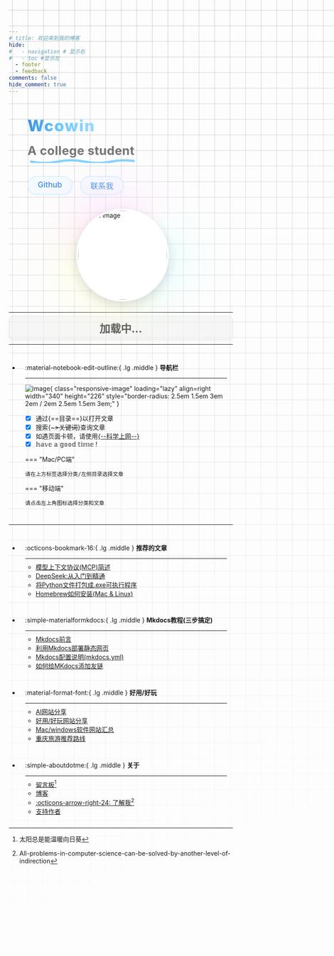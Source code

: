 ```yaml
---
# title: 欢迎来到我的博客
hide:
#   - navigation # 显示右
#   - toc #显示左
  - footer
  - feedback
comments: false
hide_comment: true
---
```

<!-- 在头部添加预加载关键资源 -->
<link rel="preload" href="https://pic4.zhimg.com/v2-a0456a5f527c1923f096759f2926012f_1440w.jpg" as="image" fetchpriority="high">
<link rel="preload" href="https://s1.imagehub.cc/images/2025/07/25/27c0e105ea7efbed5d046d3a8c303e9d.jpeg" as="image">
<!-- https://picx.zhimg.com/v2-fb22186d2490043435a72876950492f5_1440w.jpg -->
<!-- wcowin-header.html -->
<div class="wcowin-header-row">
  <!-- 左侧：文字内容 -->
  <div class="wcowin-header-text">
    <div class="wcowin-header-title">Wcowin</div>
    <div class="wcowin-header-subtitle">
      <span class="wcowin-header-subtitle-inner">
        A college student
        <svg width="280" height="18" class="wcowin-header-underline" xmlns="http://www.w3.org/2000/svg">
          <path d="M8,12 Q38,18 68,12 Q98,6 128,12 Q158,18 188,12 Q218,6 248,12 Q278,18 308,12"
            stroke="#6ecbff" stroke-width="5" fill="none"
            stroke-linecap="round" stroke-linejoin="round"
            style="filter: blur(0.2px); opacity: 0.85;" />
        </svg>
      </span>
    </div>
    <!-- <div class="wcowin-header-motto">Free and diffuse</div> -->
    <div class="wcowin-header-btns">
      <a href="https://github.com/Wcowin" target="_blank" class="wcowin-header-btn">Github</a>
      <a href="mailto:wcowin@qq.com" class="wcowin-header-btn">联系我</a>
    </div>
  </div>
  <!-- 右侧：头像及光辉 -->
  <div class="wcowin-header-avatar">
    <div class="flip-glow-ultimate">
      <div class="flip-glow-ultimate-glow"></div>
      <div class="flip-glow-ultimate-imgs">
        <img src="https://pic4.zhimg.com/v2-a0456a5f527c1923f096759f2926012f_1440w.jpg" alt="Back Image" class="flip-glow-ultimate-back" loading="eager" fetchpriority="high" width="280" height="280">
        <img src="https://s1.imagehub.cc/images/2025/07/25/27c0e105ea7efbed5d046d3a8c303e9d.jpeg" alt="Front Image" class="flip-glow-ultimate-front" loading="lazy" width="280" height="280">
      </div>
    </div>
  </div>
</div>

<!-- 移动端显示的标语 -->
<div class="mobile-motto">
  <h1>循此苦旅 以达星辰</h1>
</div>

<style>
/* ====== 布局主容器 ====== */
.wcowin-header-row {
  display: flex;
  align-items: center;
  justify-content: center;
  gap: 64px;
  margin: 48px 0 32px 0;
  flex-wrap: wrap;
  min-height: 320px;
}

/* ====== 左侧文字区 ====== */
.wcowin-header-text {
  display: flex;
  flex-direction: column;
  align-items: flex-start;
  min-width: 260px;
  max-width: 420px;
  flex: 1 1 320px;
  padding: 0 8px;
}

.wcowin-header-title {
  font-size: 3.2rem;
  /* font-family: 'LXGW WenKai', 'Segoe UI', 'PingFang SC', 'Hiragino Sans', Arial, sans-serif; */
  font-weight: 800;
  letter-spacing: 2px;
  margin-bottom: 18px;
  background: linear-gradient(to right, #3a8dde, #6ecbff, #a2d8ff);
  -webkit-background-clip: text;
  -webkit-text-fill-color: transparent;
  background-clip: text;
  text-fill-color: transparent;
  display: flex;
  align-items: center;
  text-shadow: 0 2px 10px rgba(106, 203, 255, 0.13);
}

.wcowin-header-subtitle {
  font-size: 1.7rem;
  font-weight: bold;
  color: #222;
  position: relative;
  margin-bottom: 22px;
  /* font-family: 'LXGW WenKai', 'Segoe UI', 'PingFang SC', Arial, sans-serif; */
  line-height: 1.3;
  display: flex;
  flex-direction: column;
  align-items: flex-start;
  white-space: nowrap; /* 防止文本换行 */
}

.wcowin-header-subtitle-inner {
  color: #757575;
  position: relative;
  display: inline-block;
  padding-bottom: 10px;
  letter-spacing: 0.5px;
  white-space: nowrap; /* 确保文本不会换行 */
  width: auto; /* 确保宽度自适应内容 */
}

/* Safari特定修复 */
@media not all and (min-resolution:.001dpcm) { 
  @supports (-webkit-appearance:none) {
    .wcowin-header-subtitle-inner {
      display: inline-block;
      width: auto !important;
      min-width: 280px; /* 确保足够宽度容纳文本 */
    }
  }
}

/* 添加深色模式的文字颜色适配 - 更强烈的对比度 */
@media (prefers-color-scheme: dark) {
  .wcowin-header-subtitle {
    color: #757575;
  }
  
  .wcowin-header-subtitle-inner {
    color: #757575;
    text-shadow: 0 2px 4px rgba(0, 0, 0, 0.5) !important; /* 增强阴影 */
  }
  
  .wcowin-header-motto {
    color: #d0d0d0 !important; /* 更亮的灰色 */
  }
  
  /* 确保SVG波浪线在深色模式下可见 */
  .wcowin-header-underline path {
    stroke: #6ecbff !important; /* 确保波浪线颜色鲜明 */
    opacity: 1 !important;
  }
}

.wcowin-header-underline {
  position: absolute;
  left: 0;
  bottom: 0;
  pointer-events: none;
}

.wcowin-header-motto {
  /* font-family: 'LXGW WenKai', sans-serif; */
  font-size: 1.2rem;
  color: #757575;
  letter-spacing: 1px;
  font-weight: 500;
  margin-bottom: 22px;
  opacity: 0.92;
}

.wcowin-header-btns {
  display: flex;
  gap: 18px;
  margin-top: 8px;
}

.wcowin-header-btn {
  display: inline-block;
  padding: 7px 22px;
  font-size: 1.08rem;
  font-weight: 500;
  color: #3a8dde;
  background: #f5faff;
  border: 1.5px solid #b6eaff;
  border-radius: 24px;
  text-decoration: none;
  transition: background 0.2s, color 0.2s, border 0.2s;
  box-shadow: 0 2px 8px rgba(106, 203, 255, 0.07);
}
.wcowin-header-btn:hover {
  background: #e6f4ff;
  color: #222;
  border-color: #3a8dde;
}

/* 夜间模式按钮样式 */
@media (prefers-color-scheme: dark) {
  .wcowin-header-btn {
    color: #6ecbff;
    background: rgba(30, 41, 59, 0.8);
    border-color: rgba(110, 203, 255, 0.4);
    box-shadow: 0 2px 8px rgba(106, 203, 255, 0.1);
  }
  
  .wcowin-header-btn:hover {
    background: rgba(110, 203, 255, 0.15);
    color: #ffffff;
    border-color: #6ecbff;
  }
}

/* 为使用 data-md-color-scheme 的主题添加支持 */
[data-md-color-scheme="slate"] .wcowin-header-btn {
  color: #6ecbff;
  background: rgba(30, 41, 59, 0.8);
  border-color: rgba(110, 203, 255, 0.4);
  box-shadow: 0 2px 8px rgba(106, 203, 255, 0.1);
}

[data-md-color-scheme="slate"] .wcowin-header-btn:hover {
  background: rgba(110, 203, 255, 0.15);
  color: #ffffff;
  border-color: #6ecbff;
}

/* ====== 右侧头像区 ====== */
.wcowin-header-avatar {
  display: flex;
  align-items: center;
  justify-content: center;
  min-width: 240px;
  flex: 0 0 280px;
}

.flip-glow-ultimate {
  position: relative;
  width: 280px;
  height: 280px;
  margin: 0 auto;
  display: flex;
  align-items: center;
  justify-content: center;
}

.flip-glow-ultimate-glow {
  position: absolute;
  top: 50%; left: 50%;
  transform: translate(-50%, -50%);
  width: 320px; height: 320px; /* 从360px减小到320px */
  border-radius: 50%;
  pointer-events: none;
  z-index: 0;
  background:
    radial-gradient(circle at 60% 40%, rgba(255,255,255,0.25) 0%, rgba(255,255,255,0.08) 60%, transparent 100%),
    conic-gradient(from 0deg,
      #ff9edb 0%, #a2d8ff 20%, #a8ffb0 40%, #fff5a8 60%, #ffb0b0 80%, #ff9edb 100%
    );
  filter: blur(50px) brightness(1.1) saturate(1.2); /* 减小模糊半径和亮度 */
  opacity: 0.85; /* 降低不透明度 */
  animation: 
    glow-ultimate-rotate 15s linear infinite, 
    glow-ultimate-breath 5s ease-in-out infinite alternate,
    glow-ultimate-hue 25s linear infinite;
}

@keyframes glow-ultimate-rotate {
  0% { background-position: 0% 50%; }
  100% { background-position: 100% 50%; }
}
@keyframes glow-ultimate-breath {
  0% { opacity: 0.7; filter: blur(50px) brightness(1.05) saturate(1.1); transform: translate(-50%, -50%) scale(0.92);}
  50% { opacity: 0.85; filter: blur(55px) brightness(1.15) saturate(1.25); transform: translate(-50%, -50%) scale(1.0);}
  100% { opacity: 0.7; filter: blur(50px) brightness(1.05) saturate(1.1); transform: translate(-50%, -50%) scale(0.92);}
}

/* 为深色模式添加特定的光辉调整 */
@media (prefers-color-scheme: dark) {
  .flip-glow-ultimate-glow {
    width: 300px; height: 300px; /* 在深色模式下进一步减小 */
    filter: blur(45px) brightness(0.95) saturate(1.1); /* 降低亮度 */
    opacity: 0.75; /* 降低不透明度 */
  }
  
  @keyframes glow-ultimate-breath {
    0% { opacity: 0.65; filter: blur(45px) brightness(0.9) saturate(1.0); transform: translate(-50%, -50%) scale(0.9);}
    50% { opacity: 0.75; filter: blur(50px) brightness(1.0) saturate(1.15); transform: translate(-50%, -50%) scale(0.98);}
    100% { opacity: 0.65; filter: blur(45px) brightness(0.9) saturate(1.0); transform: translate(-50%, -50%) scale(0.9);}
  }
}

@keyframes glow-ultimate-hue {
  0% { filter: blur(60px) brightness(1.2) saturate(1.3) hue-rotate(0deg); }
  50% { filter: blur(60px) brightness(1.2) saturate(1.3) hue-rotate(20deg); }
  100% { filter: blur(60px) brightness(1.2) saturate(1.3) hue-rotate(0deg); }
}

.flip-glow-ultimate-imgs {
  position: relative;
  width: 280px;
  height: 280px;
  perspective: 1200px;
  z-index: 2;
}
.flip-glow-ultimate-imgs img {
  position: absolute;
  top: 0; left: 0;
  width: 100%; height: 100%;
  object-fit: cover;
  border-radius: 50%;
  border: 4px solid #fff;
  box-shadow: 0 8px 24px rgba(14, 30, 37, 0.15), 0 0 0 1px rgba(255, 255, 255, 0.2);
  backface-visibility: hidden;
  transition: transform 1.2s cubic-bezier(.4,2,.6,1), box-shadow 0.3s ease;
  background: #fff;
}
.flip-glow-ultimate-imgs img.flip-glow-ultimate-back {
  z-index: 1;
  transform: rotateY(0deg);
}
.flip-glow-ultimate-imgs img.flip-glow-ultimate-front {
  z-index: 0;
  transform: rotateY(180deg);
}
.flip-glow-ultimate-imgs:hover img.flip-glow-ultimate-back {
  transform: rotateY(180deg);
  z-index: 2;
  box-shadow: 0 12px 32px rgba(14, 30, 37, 0.25);
}
.flip-glow-ultimate-imgs:hover img.flip-glow-ultimate-front {
  transform: rotateY(0deg);
  z-index: 3;
  box-shadow: 0 12px 32px rgba(14, 30, 37, 0.25);
}

/* ====== 响应式布局 ====== */
@media (max-width: 1100px) {
  .wcowin-header-row {
    gap: 32px;
  }
  .wcowin-header-title {
    font-size: 2.2rem;
  }
  .flip-glow-ultimate,
  .flip-glow-ultimate-imgs {
    width: 200px;
    height: 200px;
  }
  .flip-glow-ultimate-glow {
    width: 260px;
    height: 260px;
  }
}
@media (max-width: 700px) {
  .wcowin-header-row {
    flex-direction: column-reverse;
    gap: 0px; /* 减少到最小间距 */
    min-height: unset;
    margin: 12px 0 12px 0; /* 减小上下边距 */
  }
  .wcowin-header-text {
    align-items: center;
    text-align: center;
    max-width: 98vw;
    margin-top: -10px; /* 添加负边距拉近与头像的距离 */
  }
  .wcowin-header-avatar {
    margin-bottom: 0px; /* 移除底部间距 */
  }
  .wcowin-header-title {
    margin-bottom: 12px; /* 减小标题下方间距 */
  }
  .wcowin-header-subtitle {
    margin-bottom: 16px; /* 减小副标题下方间距 */
  }
  .wcowin-header-motto {
    margin-bottom: 16px; /* 减小座右铭下方间距 */
  }
  
  /* 调整头像大小，使其在移动端更小 */
  .flip-glow-ultimate,
  .flip-glow-ultimate-imgs {
    width: 220px;
    height: 220px;
  }
  .flip-glow-ultimate-glow {
    width: 220px;
    height: 220px;
  }
}
/* 添加一个额外的样式类，可以直接应用到元素上 */
.dark-visible-text {
  color: #ffffff !important;
  text-shadow: 0 2px 4px rgba(0, 0, 0, 0.5) !important;
}

/* 移动端样式 */
.mobile-motto {
  display: none;
  text-align: center;
  padding: 15px 0;
  margin: 10px 0;
}

.mobile-motto h1 {
  font-size: 1.8rem;
  color: #757575;
  /* font-family: 'LXGW WenKai', 'Segoe UI', 'PingFang SC', Arial, sans-serif; */
  font-weight: 500;
  margin: 0;
}

@media (max-width: 700px) {
  /* 隐藏原有头部 */
  .wcowin-header-row {
    display: none !important;
  }
  
  /* 显示移动端标语 */
  .mobile-motto {
    display: block;
  }
}
</style>


<!-- 移除这个换行符，它会产生额外的空间 -->
<!-- <br class="desktop-only"/> -->

<!-- 修改分隔线上下的间距 -->
<style>
/* 默认显示换行 */
/* .desktop-only {
  display: none; 
} */

/* 减少分隔线的边距 */
hr {
  margin: 0.5rem 0 !important;
}

/* 减少卡片网格的间距 */
.grid.cards {
  margin-top: 0 !important;
  margin-bottom: 0 !important;
}

/* 减少卡片内部的间距 */
.grid.cards > ul > li {
  padding: 0.8rem !important;
}

/* 减少卡片之间的间距 */
.grid.cards > ul {
  gap: 0.5rem !important;
}

/* 减少问候框的边距 */
#greeting {
  margin-bottom: 10px !important;
  padding: 8px !important;
}
</style>

---

<div id="greeting" class="greeting-container">
  <span id="greeting-text" class="greeting-text">加载中...</span>
</div>

<style>
  .greeting-container {
    text-align: center;
    margin-bottom: 20px;
    padding: 15px;
    border-radius: 10px;
    background-color: rgba(240, 240, 240, 0.5);
    border: 1px solid rgba(200, 200, 200, 0.3);
    box-shadow: 0 2px 10px rgba(0, 0, 0, 0.05);
    transition: all 0.3s ease;
  }
  
  .greeting-text {
    font-size: 1.5rem;
    font-weight: bold;
    color: #555;
    /* font-family: 'LXGW WenKai', sans-serif; */
    /* 添加最小高度避免布局抖动 */
    min-height: 1.5rem;
  }
  
  /* 夜间模式适配 */
  [data-md-color-scheme="slate"] .greeting-container {
    background-color: rgba(30, 41, 59, 0.6);
    border-color: rgba(80, 100, 140, 0.2);
    box-shadow: 0 2px 10px rgba(0, 0, 0, 0.15);
  }
  
  [data-md-color-scheme="slate"] .greeting-text {
    color: #e0e0e0;
  }
  
  /* 响应式调整 */
  @media (max-width: 768px) {
    .greeting-container {
      padding: 10px;
      margin-bottom: 15px;
    }
    
    .greeting-text {
      font-size: 1.3rem;
    }
  }
</style>

<script>
  // 优化的问候函数
  function updateGreeting() {
    const greetingElement = document.getElementById('greeting-text');
    if (!greetingElement) {
      // 如果元素不存在，延迟重试
      setTimeout(updateGreeting, 100);
      return;
    }

    const hour = new Date().getHours();
    let greeting;
    
    if (hour >= 0 && hour < 5) {
      greeting = "夜深了，注意休息 🌙";
    } else if (hour >= 5 && hour < 7) {
      greeting = "早安，新的一天开始啦 🌅";
    } else if (hour >= 7 && hour < 9) {
      greeting = "早上好，开始美好的一天 ☀️";
    } else if (hour >= 9 && hour < 11) {
      greeting = "上午好，保持专注 ✨";
    } else if (hour >= 11 && hour < 13) {
      greeting = "中午好，该休息一下了 🍲";
    } else if (hour >= 13 && hour < 15) {
      greeting = "午后时光，继续加油 ☕";
    } else if (hour >= 15 && hour < 18) {
      greeting = "下午好，别忘了喝水 🌤️";
    } else if (hour >= 18 && hour < 20) {
      greeting = "傍晚好，放松一下吧 🌆";
    } else if (hour >= 20 && hour < 22) {
      greeting = "晚上好，享受宁静时光 🌃";
    } else {
      greeting = "夜深了，早点休息哦 🌠";
    }
    
    greetingElement.textContent = greeting;
  }

  // 多重保险的初始化
  if (document.readyState === 'loading') {
    document.addEventListener('DOMContentLoaded', updateGreeting);
  } else {
    // DOM 已经加载完成
    updateGreeting();
  }

  // 额外的后备方案
  if (document.getElementById('greeting-text')) {
    updateGreeting();
  } else {
    // 如果元素还没有加载，等待一下
    setTimeout(updateGreeting, 200);
  }
</script>

---

<div class="grid cards" markdown>

-   :material-notebook-edit-outline:{ .lg .middle } __导航栏__

    ---
    ![image](https://pic1.zhimg.com/80/v2-b9ae6898d33359da6be815bf60626af2_1440w.webp?source=2c26e567){ class="responsive-image" loading="lazy" align=right width="340" height="226" style="border-radius: 2.5em 1.5em 3em 2em / 2em 2.5em 1.5em 3em;" }

    - [x] 通过{==目录==}以打开文章
    - [x] 搜索{~~~>关键词~~}查询文章
    - [x] 如遇页面卡顿，请使用[{--科学上网--}](blog/technique%20sharing/kexue.md)
    - [x] 𝕙𝕒𝕧𝕖 𝕒 𝕘𝕠𝕠𝕕 𝕥𝕚𝕞𝕖 !  

    === "Mac/PC端"

        请在上方标签选择分类/左侧目录选择文章

    === "移动端"

        请点击左上角图标选择分类和文章
    
</div>
<style>
    @media only screen and (max-width: 768px) {
        .responsive-image {
            display: none;
        }
    }
</style>


***  


<div class="grid cards" markdown>

-   :octicons-bookmark-16:{ .lg .middle } __推荐的文章__

    ---

    - [模型上下文协议(MCP)简述](develop/AI/mcp.md)
    - [DeepSeek:从入门到精通](develop/deepseek.md)
    - [将Python文件打包成.exe可执行程序](blog/py/python.md)
    - [Homebrew如何安装(Mac & Linux)](blog/Mac/homebrew.md) 
    
-   :simple-materialformkdocs:{ .lg .middle } __Mkdocs教程(三步搞定)__

    ---
    
    - [Mkdocs前言](blog/Mkdocs/mkfirst.md)
    - [利用Mkdocs部署静态网页](blog/Mkdocs/mkdocs1.md)
    - [Mkdocs配置说明(mkdocs.yml)](blog/Mkdocs/mkdocs2.md)   
    - [如何给MKdocs添加友链](blog/Mkdocs/linktech.md)


-   :material-format-font:{ .lg .middle } __好用/好玩__

    ---

    - [AI网站分享](develop/AI.md)
    - [好用/好玩网站分享](blog/Webplay.md)
    - [Mac/windows软件网站汇总](blog/macsoft.md)
    - [重庆旅游推荐路线](trip/InCQ/CQ.md)
    
-   :simple-aboutdotme:{ .lg .middle } __关于__

    ---

    - [留言板](waline.md)[^Knowing-that-loving-you-has-no-ending] 
    - [博客](blog/index.md)
    - [:octicons-arrow-right-24: 了解我](about/geren.md)[^see-how-much-I-love-you]
    - [支持作者](about/zcw.md) 
</div>


[^Knowing-that-loving-you-has-no-ending]:太阳总是能温暖向日葵  
[^see-how-much-I-love-you]:All-problems-in-computer-science-can-be-solved-by-another-level-of-indirection



<!--  
____    __    ____  ______   ______   ____    __    ____  __  .__   __. 
\   \  /  \  /   / /      | /  __  \  \   \  /  \  /   / |  | |  \ |  | 
 \   \/    \/   / |  ,----'|  |  |  |  \   \/    \/   /  |  | |   \|  | 
  \            /  |  |     |  |  |  |   \            /   |  | |  . `  | 
   \    /\    /   |  `----.|  `--'  |    \    /\    /    |  | |  |\   | 
    \__/  \__/     \______| \______/      \__/  \__/     |__| |__| \__| 
-->



<!-- 发邮件(1) 微信(2) MKdocs视频教程(3)
{ .annotate }

1. 点击右下角[:material-email:](mailto:<wangkewen821@gmail.com>)即可发送邮件.
2. TEL:18939533255(微信号)
3. 点击右下角[:simple-bilibili:](https://space.bilibili.com/1407028951/lists/4566631?type=series)图标查看视频教程. -->


<style>
.md-grid {
  max-width: 1220px;
}
</style>


<style>
body {
  position: relative; /* 确保 body 元素的 position 属性为非静态值 */
}

body::before {
  --size: 35px; /* 调整网格单元大小 */
  --line: color-mix(in hsl, canvasText, transparent 80%); /* 调整线条透明度 */
  content: '';
  height: 100vh;
  /* width: 100%; */
  width: 100vw;
  position: absolute; /* 修改为 absolute 以使其随页面滚动 */
  background: linear-gradient(
        90deg,
        var(--line) 1px,
        transparent 1px var(--size)
      )
      50% 50% / var(--size) var(--size),
    linear-gradient(var(--line) 1px, transparent 1px var(--size)) 50% 50% /
      var(--size) var(--size);
  -webkit-mask: linear-gradient(-20deg, transparent 50%, white);
          mask: linear-gradient(-20deg, transparent 50%, white);
  top: 0;
  transform-style: flat;
  pointer-events: none;
  z-index: -1;
}

@media (max-width: 768px) {
  body::before {
    display: none; /* 在手机端隐藏网格效果 */
  }
}
</style>

<!-- 
  将所有页面级脚本和元数据统一放置在这里 
-->
<head> 
  <!-- Umami Analytics -->
  <script defer src="https://cloud.umami.is/script.js" data-website-id="061b4dea-9b7b-4ffa-9071-74cde70f3dfb"></script>
  
  <!-- Google Adsense -->
  <script async src="https://pagead2.googlesyndication.com/pagead/js/adsbygoogle.js?client=ca-pub-2327435979273742"
     crossorigin="anonymous"></script>
</head>

<!-- 
  Google Adsense 广告单元
  (如果需要，可以取消注释)
-->
<!-- 
<ins class="adsbygoogle"
    style="display:block"
    data-ad-client="ca-pub-2327435979273742"
    data-ad-slot="3702206121"
    data-ad-format="auto"
    data-full-width-responsive="true"></ins>
<script>
    (adsbygoogle = window.adsbygoogle || []).push({});
</script>
-->

<!-- [timeline(./docs/timeline/timeindex.json)] -->

